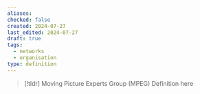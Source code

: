 ```yaml
---
aliases: 
checked: false
created: 2024-07-27
last_edited: 2024-07-27
draft: true
tags:
  - networks
  - organisation
type: definition
---
```

>[!tldr] Moving Picture Experts Group (MPEG)
>Definition here

